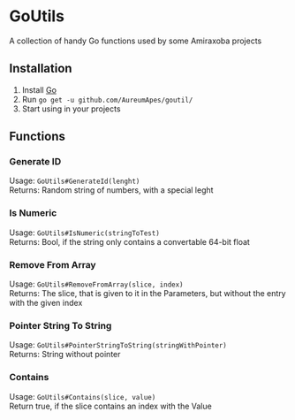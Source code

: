 GoUtils
=======
A collection of handy Go functions used by some Amiraxoba projects

Installation
------------
1. Install [Go](https://go.dev)
2. Run `go get -u github.com/AureumApes/goutil/`
3. Start using in your projects

Functions
---------
### Generate ID
Usage: `GoUtils#GenerateId(lenght)`<br />
Returns: Random string of numbers, with a special leght
### Is Numeric
Usage: `GoUtils#IsNumeric(stringToTest)`<br />
Returns: Bool, if the string only contains a convertable 64-bit float
### Remove From Array
Usage: `GoUtils#RemoveFromArray(slice, index)`<br />
Returns: The slice, that is given to it in the Parameters, but without the entry with the given index
### Pointer String To String
Usage: `GoUtils#PointerStringToString(stringWithPointer)`<br />
Returns: String without pointer
### Contains
Usage: `GoUtils#Contains(slice, value)`<br />
Return true, if the slice contains an index with the Value

